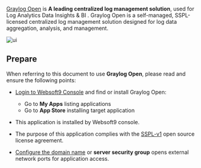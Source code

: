 [Graylog Open](https://www.graylog.org/) is **A leading centralized log management solution**, used for Log Analytics Data Insights & BI . Graylog Open is a self-managed, SSPL-licensed centralized log management solution designed for log data aggregation, analysis, and management. 


![ui](https://libs.websoft9.com/Websoft9/DocsPicture/en/graylog/graylog-gui-websoft9.png)


## Prepare

When referring to this document to use **Graylog Open**, please read and ensure the following points:

- [Login to Websoft9 Console](./login-console) and find or install Graylog Open:
  - Go to **My Apps** listing applications 
  - Go to **App Store** installing target application

- This application is installed by Websoft9 console.


- The purpose of this application complies with the [SSPL-v1](https://www.mongodb.com/licensing/server-side-public-license) open source license agreement.


- [Configure the domain name](./domain-set) or **server security group** opens external network ports for application access.